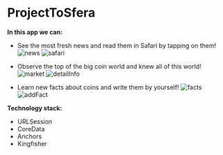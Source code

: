 # ProjectToSfera

**In this app we can:**

+ See the most fresh news and read them in Safari by tapping on them! 
![news](https://user-images.githubusercontent.com/97288599/206768373-bd63ac1a-c5e3-4c8d-8d40-7f8ea6db9961.png) ![safari](https://user-images.githubusercontent.com/97288599/206768469-8faf1641-aec2-44c9-81ec-d45bb36ea9dc.png)

+ Observe the top of the big coin world and knew all of this world! 
![market](https://user-images.githubusercontent.com/97288599/206768743-747fdc82-17b7-4c07-ad75-aaa6123ba38a.png) ![detailInfo](https://user-images.githubusercontent.com/97288599/206768793-4f41a87f-4193-45ba-956f-f9c5a77117de.png)

+ Learn new facts about coins and write them by yourself! 
![facts](https://user-images.githubusercontent.com/97288599/206768907-b6990eed-3938-4224-b0fc-4ed47fbc6f46.png) ![addFact](https://user-images.githubusercontent.com/97288599/206768912-10f53d18-5e34-48e9-a690-6a59e618ecdf.png)


**Technology stack:**

+ URLSession
+ CoreData 
+ Anchors 
+ Kingfisher 
